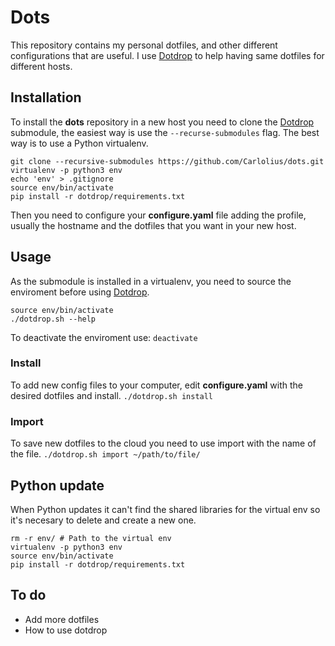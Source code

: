 # Dots
This repository contains my personal dotfiles, and other different configurations that are useful.
I use [Dotdrop][dotdrop] to help having same dotfiles for different hosts.

## Installation
To install the **dots** repository in a new host you need to clone the [Dotdrop][dotdrop] submodule, the easiest way is use the `--recurse-submodules` flag. The best way is to use a Python virtualenv.
~~~
git clone --recursive-submodules https://github.com/Carlolius/dots.git
virtualenv -p python3 env
echo 'env' > .gitignore
source env/bin/activate
pip install -r dotdrop/requirements.txt
~~~
Then you need to configure your **configure.yaml** file adding the profile, usually the hostname and the dotfiles that you want in your new host.

## Usage
As the submodule is installed in a virtualenv, you need to source the enviroment before using [Dotdrop][dotdrop].
~~~
source env/bin/activate
./dotdrop.sh --help
~~~
To deactivate the enviroment use: `deactivate`
### Install
To add new config files to your computer, edit **configure.yaml** with the desired dotfiles and install.
`./dotdrop.sh install`

### Import
To save new dotfiles to the cloud you need to use import with the name of the file.
`./dotdrop.sh import ~/path/to/file/`

## Python update
When Python updates it can't find the shared libraries for the virtual env so it's necesary to delete and create a new one.
~~~
rm -r env/ # Path to the virtual env
virtualenv -p python3 env
source env/bin/activate
pip install -r dotdrop/requirements.txt
~~~

## To do
* Add more dotfiles
* How to use dotdrop

[dotdrop]: https://github.com/deadc0de6/dotdrop
